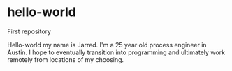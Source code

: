 # hello-world
First repository

Hello-world my name is Jarred. I'm a 25 year old process engineer in Austin. I hope to eventually transition into programming and ultimately work remotely from locations of my choosing. 
